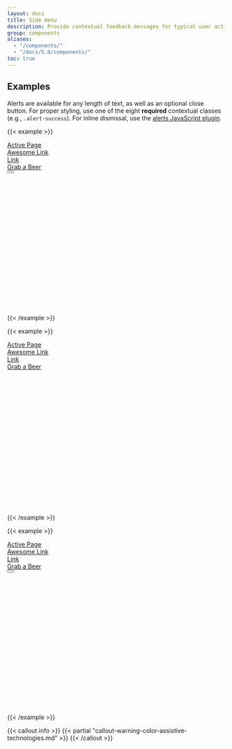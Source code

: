 ```yaml
---
layout: docs
title: Side menu
description: Provide contextual feedback messages for typical user actions with the handful of available and flexible alert messages.
group: components
aliases:
  - "/components/"
  - "/docs/5.0/components/"
toc: true
---
```


## Examples

Alerts are available for any length of text, as well as an optional close button. For proper styling, use one of the eight **required** contextual classes (e.g., `.alert-success`). For inline dismissal, use the [alerts JavaScript plugin](#dismissing).

{{< example >}}
<div class="position-relative" style="height: 400px">
    <div id="exampleMenu" class="horizontal-nav nav-minimized">
        <nav class="nav py-2">
          <a class="nav-link active" href="#">
            <i class="fa fa-cloud nav-icon"></i>
            <div class="nav-title">
              Active Page
            </div>
          </a>
          <a class="nav-link" href="#">
            <i class="fa fa-address-book nav-icon"></i>
            <div class="nav-title"> Awesome Link </div>
          </a>
          <a class="nav-link" href="#">
            <i class="fa fa-code-fork nav-icon"></i>
            <div class="nav-title">
              Link
            </div>
          </a>
          <a class="nav-link" href="#">
            <i class="fa fa-beer nav-icon"></i>
            <div class="nav-title">
              Grab a Beer
            </div>
          </a>
        </nav>
        <button type="button" class="btn side-menu-toggler" data-toggle="side-menu" data-target="#exampleMenu">
        </button>
    </div>
</div>
{{< /example >}}




{{< example >}}
<div class="position-relative" style="height: 400px">
    <div id="exampleMenu" class="horizontal-nav">
        <nav class="nav py-2">
          <a class="nav-link active" href="#">
            <i class="fa fa-cloud nav-icon"></i>
            <div class="nav-title">
              Active Page
            </div>
          </a>
          <a class="nav-link" href="#">
            <i class="fa fa-address-book nav-icon"></i>
            <div class="nav-title">
              Awesome Link
            </div>
          </a>
          <a class="nav-link" href="#">
            <i class="fa fa-code-fork nav-icon"></i>
            <div class="nav-title">
              Link
            </div>
          </a>
          <a class="nav-link" href="#">
            <i class="fa fa-beer nav-icon"></i>
            <div class="nav-title">
              Grab a Beer
            </div>
          </a>
        </nav>
    </div>
</div>
{{< /example >}}

{{< example >}}
<div class="position-relative" style="height: 400px">
    <div id="exampleMenu" class="horizontal-nav nav-minimized">
        <nav class="nav py-2">
          <a class="nav-link active" href="#">
            <i class="fa fa-cloud nav-icon"></i>
            <div class="nav-title">
              Active Page
            </div>
          </a>
          <a class="nav-link" href="#">
            <i class="fa fa-address-book nav-icon"></i>
            <div class="nav-title">
              Awesome Link
            </div>
          </a>
          <a class="nav-link" href="#">
            <i class="fa fa-code-fork nav-icon"></i>
            <div class="nav-title">
              Link
            </div>
          </a>
          <a class="nav-link" href="#">
            <i class="fa fa-beer nav-icon"></i>
            <div class="nav-title">
              Grab a Beer
            </div>
          </a>
        </nav>
        <button type="button" class="btn side-menu-toggler" data-toggle="side-menu" data-target="#exampleMenu">
        </button>
    </div>
</div>
{{< /example >}}


{{< callout info >}}
{{< partial "callout-warning-color-assistive-technologies.md" >}}
{{< /callout >}}
